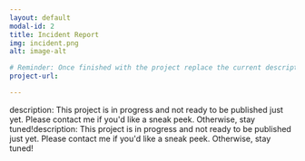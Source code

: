 ```yaml
---
layout: default
modal-id: 2
title: Incident Report
img: incident.png
alt: image-alt

# Reminder: Once finished with the project replace the current description with this one: Identified DDoS attack, scope of incident, potential network vulnerabilities and protection measures, and properly documented analysis and recovery plans in order to restore normal operations and maintain alignment with NIST CSF best practices.
project-url: 

---
```

description: This project is in progress and not ready to be published just yet. Please contact me if you'd like a sneak peek. Otherwise, stay tuned!description: This project is in progress and not ready to be published just yet. Please contact me if you'd like a sneak peek. Otherwise, stay tuned!
